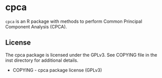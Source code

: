 # cpca

`cpca` is an R package with methods to perform Common Principal Component Analysis (CPCA).

## License

The cpca package is licensed under the GPLv3. See COPYING file in the inst directory for additional details.

- COPYING - cpca package license (GPLv3)
